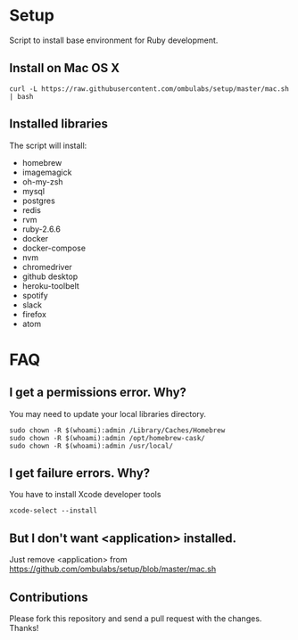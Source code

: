 # Setup

Script to install base environment for Ruby development.

## Install on Mac OS X

```
curl -L https://raw.githubusercontent.com/ombulabs/setup/master/mac.sh | bash
```

## Installed libraries

The script will install:

* homebrew
* imagemagick
* oh-my-zsh
* mysql
* postgres
* redis
* rvm
* ruby-2.6.6
* docker
* docker-compose
* nvm
* chromedriver
* github desktop
* heroku-toolbelt
* spotify
* slack
* firefox
* atom

# FAQ

## I get a permissions error. Why?

You may need to update your local libraries directory. 

```
sudo chown -R $(whoami):admin /Library/Caches/Homebrew
sudo chown -R $(whoami):admin /opt/homebrew-cask/
sudo chown -R $(whoami):admin /usr/local/
```

## I get failure errors. Why?

You have to install Xcode developer tools

```
xcode-select --install
```

## But I don't want \<application> installed. 

Just remove \<application> from https://github.com/ombulabs/setup/blob/master/mac.sh


## Contributions

Please fork this repository and send a pull request with the changes. Thanks!
